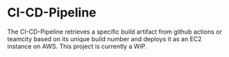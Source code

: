 # CI-CD-Pipeline
The CI-CD-Pipeline retrieves a specific build artifact from github actions or teamcity based on its unique build number and deploys it as an EC2 instance on AWS. This project is currently a WiP.
